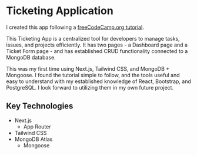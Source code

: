 # Ticketing Application

I created this app following a [freeCodeCamp.org tutorial](https://www.freecodecamp.org/news/use-next-js-tailwind-css-and-mongodb-to-build-a-ticketing-application/).

This Ticketing App is a centralized tool for developers to manage tasks, issues, and projects efficiently. It has two pages - a Dashboard page and a Ticket Form page - and has established CRUD functionality connected to a MongoDB database.

This was my first time using Next.js, Tailwind CSS, and MongoDB + Mongoose. I found the tutorial simple to follow, and the tools useful and easy to understand with my established knowledge of React, Bootstrap, and PostgreSQL. I look forward to utilizing them in my own future project.

## Key Technologies
- Next.js
  - App Router
- Tailwind CSS
- MongoDB Atlas
  - Mongoose
